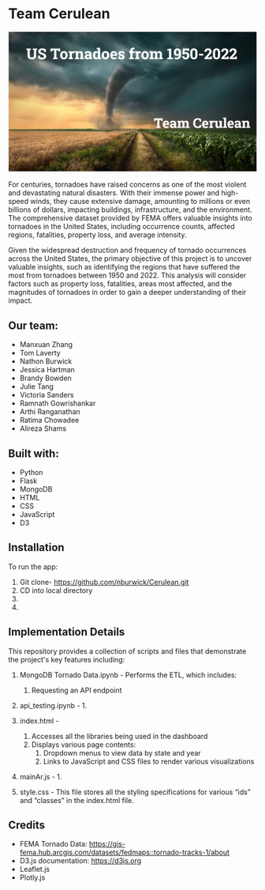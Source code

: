 # Team Cerulean

![alt text](https://github.com/nburwick/Cerulean/blob/main/images/readme_pic.png)

For centuries, tornadoes have raised concerns as one of the most violent and devastating natural disasters. With their immense power and high-speed winds, they cause extensive damage, amounting to millions or even billions of dollars, impacting buildings, infrastructure, and the environment. The comprehensive dataset provided by FEMA offers valuable insights into tornadoes in the United States, including occurrence counts, affected regions, fatalities, property loss, and average intensity.

Given the widespread destruction and frequency of tornado occurrences across the United States, the primary objective of this project is to uncover valuable insights, such as identifying the regions that have suffered the most from tornadoes between 1950 and 2022. This analysis will consider factors such as property loss, fatalities, areas most affected, and the magnitudes of tornadoes in order to gain a deeper understanding of their impact.

## Our team:
- Manxuan Zhang 
- Tom Laverty
- Nathon Burwick
- Jessica Hartman
- Brandy Bowden
- Julie Tang
- Victoria Sanders
- Ramnath Gowrishankar
- Arthi Ranganathan
- Ratima Chowadee
- Alireza Shams

## Built with:
- Python
- Flask
- MongoDB
- HTML
- CSS
- JavaScript
- D3

## Installation
To run the app:
1. Git clone- https://github.com/nburwick/Cerulean.git
2. CD into local directory
3. 
4. 


## Implementation Details
This repository provides a collection of scripts and files that demonstrate the project's key features including:

1. MongoDB Tornado Data.ipynb - Performs the ETL, which includes:
    1. Requesting an API endpoint

2. api_testing.ipynb - 
    1. 

3. index.html - 
    1. Accesses all the libraries being used in the dashboard
    2. Displays various page contents:
        1. Dropdown menus to view data by state and year
        2. Links to JavaScript and CSS files to render various visualizations

4.  mainAr.js - 
    1. 

5. style.css - This file stores all the styling specifications for various “ids” and “classes” in the index.html file.

## Credits
- FEMA Tornado Data: https://gis-fema.hub.arcgis.com/datasets/fedmaps::tornado-tracks-1/about 
- D3.js documentation: https://d3js.org
- Leaflet.js
- Plotly.js